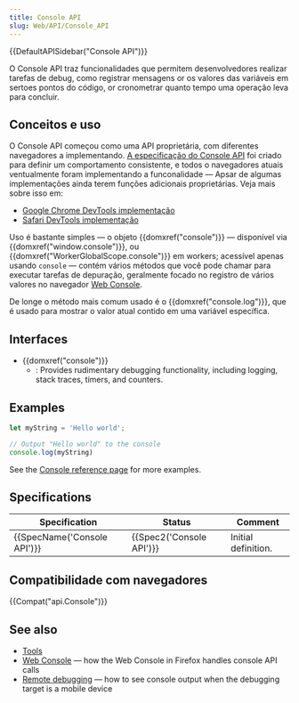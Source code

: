 ```yaml
---
title: Console API
slug: Web/API/Console_API
---
```

{{DefaultAPISidebar("Console API")}}

O Console API traz funcionalidades que permitem desenvolvedores realizar tarefas de debug, como registrar mensagens or os valores das variáveis em sertoes pontos do código, or cronometrar quanto tempo uma operação leva para concluir.

## Conceitos e uso

O Console API começou como uma API proprietária, com diferentes navegadores a implementando. [A especificação do Console API](https://console.spec.whatwg.org/) foi criado para definir um comportamento consistente, e todos o navegadores atuais ventualmente foram implementando a funconalidade — Apsar de algumas implementações ainda terem funções adicionais proprietárias. Veja mais sobre isso em:

- [Google Chrome DevTools implementação](https://developers.google.com/chrome-developer-tools/docs/console-api)
- [Safari DevTools implementação](https://developer.apple.com/library/safari/documentation/AppleApplications/Conceptual/Safari_Developer_Guide/Console/Console.html)

Uso é bastante simples — o objeto {{domxref("console")}} — disponível via {{domxref("window.console")}}, ou {{domxref("WorkerGlobalScope.console")}} em workers; acessível apenas usando `console` — contém vários métodos que você pode chamar para executar tarefas de depuração, geralmente focado no registro de vários valores no navegador [Web Console](/pt-BR/docs/Tools/Web_Console).

De longe o método mais comum usado é o {{domxref("console.log")}}, que é usado para mostrar o valor atual contido em uma variável específica.

## Interfaces

- {{domxref("console")}}
  - : Provides rudimentary debugging functionality, including logging, stack traces, timers, and counters.

## Examples

```js
let myString = 'Hello world';

// Output "Hello world" to the console
console.log(myString)
```

See the [Console reference page](/pt-BR/docs/Web/API/Console#Usage) for more examples.

## Specifications

| Specification                        | Status                           | Comment             |
| ------------------------------------ | -------------------------------- | ------------------- |
| {{SpecName('Console API')}} | {{Spec2('Console API')}} | Initial definition. |

## Compatibilidade com navegadores

{{Compat("api.Console")}}

## See also

- [Tools](/pt-BR/docs/Tools)
- [Web Console](/pt-BR/docs/Tools/Web_Console) — how the Web Console in Firefox handles console API calls
- [Remote debugging](/pt-BR/docs/Tools/Remote_Debugging) — how to see console output when the debugging target is a mobile device
